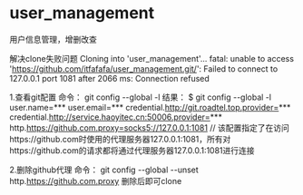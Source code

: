 # user_management
用户信息管理，增删改查

解决clone失败问题
Cloning into 'user_management'...
fatal: unable to access 'https://github.com/itfafafa/user_management.git/': Failed to connect to 127.0.0.1 port 1081 after 2066 ms: Connection refused

1.查看git配置 命令： git config --global -l
结果：
$ git config --global -l
user.name=***
user.email=***
credential.http://git.roadtel.top.provider=***
credential.http://service.haoyitec.cn:50006.provider=***
http.https://github.com.proxy=socks5://127.0.0.1:1081 // 该配置指定了在访问https://github.com时使用的代理服务器127.0.0.1:1081，所有对https://github.com的请求都将通过代理服务器127.0.0.1:1081进行连接

2.删除github代理 命令： git config --global --unset http.https://github.com.proxy
删除后即可clone

